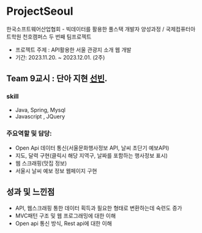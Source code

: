 # ProjectSeoul
한국소프트웨어산업협회 -  빅데이터를 활용한 풀스택 개발자 양성과정 / 국제컴퓨터아트학원 천호캠퍼스 두 번째 팀프로젝트
- 프로젝트 주제 : API활용한 서울 관광지 소개 웹 개발
- 기간: 2023.11.20. ~ 2023.12.01. (2주)

## Team 9교시 : 단아 지현 [선빈](https://github.com/bin2da97).

### skill
- Java, Spring, Mysql
- Javascript , JQuery


### 주요역할 및 담당: 
- Open Api 데이터 통신(서울문화행사정보 API, 날씨 초단기 예보API)
- 지도, 달력 구현(클릭시 해당 지역구, 날짜를 포함하는 행사정보 표시)
- 웹 스크래핑(맛집 정보)
- 서울시 날씨 예보 정보 웹페이지 구현

## 성과 및 느낀점
- API, 웹스크래핑 통한 데이터 획득과 필요한 형태로 변환하는데 숙련도 증가
- MVC패턴 구조 및 웹 프로그래밍에 대한 이해
- Open api 통신 방식, Rest api에 대한 이해
